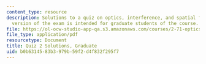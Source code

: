 ```yaml
---
content_type: resource
description: Solutions to a quiz on optics, interference, and spatial filtering.  This
  version of the exam is intended for graduate students of the course.
file: https://ol-ocw-studio-app-qa.s3.amazonaws.com/courses/2-71-optics-spring-2009/b0b6314583b3979b59f2d4f832f295f7_MIT2_71S09_gquiz2_sol.pdf
file_type: application/pdf
resourcetype: Document
title: Quiz 2 Solutions, Graduate
uid: b0b63145-83b3-979b-59f2-d4f832f295f7
---
```

